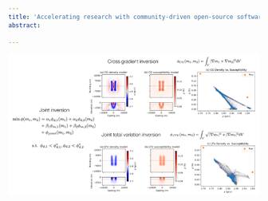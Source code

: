 ```yaml
---
title: 'Accelerating research with community-driven open-source software for geophysical inversions'
abstract:
 
---
```


![heagy-2023-eposter](presentation/2023_heagy_eposter.png)